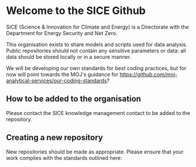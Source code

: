 # Welcome to the SICE Github
SICE (Science & Innovation for Climate and Energy) is a Directorate with the Department for Energy Security and Net Zero.

This organisation exists to share models and scripts used for data analysis. Public repositories should not contain any sensitive parameters or data: all data should be stored locally or in a secure manner. 

We will be developing our own standards for best coding practices, but for now will point towards the MOJ's guidance for https://github.com/moj-analytical-services/our-coding-standards?

## How to be added to the organisation 
Please contact the SICE knowledge management contact to be added to the repository. 

## Creating a new repository
New repositories should be made as appropriate. Please ensure that your work complies with the standards outlined here: 
